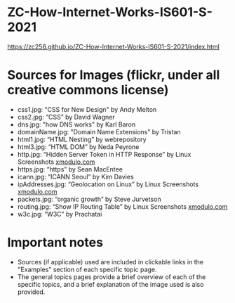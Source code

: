 # ZC-How-Internet-Works-IS601-S-2021

https://zc256.github.io/ZC-How-Internet-Works-IS601-S-2021/index.html

# Sources for Images (flickr, under all creative commons license)
- css1.jpg: "CSS for New Design" by Andy Melton
- css2.jpg: “CSS” by David Wagner
- dns.jpg: "how DNS works" by Karl Baron
- domainName.jpg: "Domain Name Extensions" by Tristan
- html1.jpg: “HTML Nesting” by webrepository
- html3.jpg: “HTML DOM” by Neda Peyrone
- http.jpg: “Hidden Server Token in HTTP Response” by Linux Screenshots [xmodulo.com](https://www.xmodulo.com/)
- https.jpg: “https” by Sean MacEntee
- icann.jpg: “ICANN Seoul” by Kim Davies
- ipAddresses.jpg: “Geolocation on Linux” by Linux Screenshots [xmodulo.com](https://www.xmodulo.com/)
- packets.jpg: “organic growth” by Steve Jurvetson
- routing.jpg: “Show IP Routing Table” by Linux Screenshots [xmodulo.com](https://www.xmodulo.com/)
- w3c.jpg: “W3C” by Prachatai

# Important notes
- Sources (if applicable) used are included in clickable links in the "Examples" section of each specific topic page.
- The general topics pages provide a brief overview of each of the specific topics, and a brief explanation of the image used is also provided.
